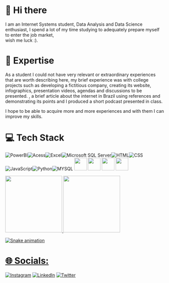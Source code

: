 # 👋 Hi there
I am an Internet Systems student, Data Analysis and Data Science enthusiast, I spend a lot of my time studying to adequately prepare myself to enter the job market,</br> wish me luck :).
# 🚀 Expertise

As a student I could not have very relevant or extraordinary experiences that are worth describing here, my brief experience was with college projects such as developing a fictitious company, creating its website, infographics, presentation videos, agendas and discussions to be presented. , a brief article about the internet in Brazil using references and demonstrating its points and I produced a short podcast presented in class.

I hope to be able to acquire more and more experiences and with them I can improve my skills.

# 💻 Tech Stack
![PowerBI](https://img.shields.io/badge/PowerBI-F2C811?style=for-the-badge&logo=Power%20BI&logoColor=white)![Acess](https://img.shields.io/badge/Microsoft_Access-A4373A?style=for-the-badge&logo=microsoft-access&logoColor=white)![Excel](https://img.shields.io/badge/Microsoft_Excel-217346?style=for-the-badge&logo=microsoft-excel&logoColor=white)![Microsoft SQL Server](https://img.shields.io/badge/Microsoft_SQL_Server-CC2927?style=for-the-badge&logo=microsoft-sql-server&logoColor=white)![HTML](https://img.shields.io/badge/HTML5-E34F26?style=for-the-badge&logo=html5&logoColor=white)![CSS](https://img.shields.io/badge/CSS3-1572B6?style=for-the-badge&logo=css3&logoColor=white
)![JavaScript](https://img.shields.io/badge/JavaScript-323330?style=for-the-badge&logo=javascript&logoColor=F7DF1E)![Python](https://img.shields.io/badge/Python-FFD43B?style=for-the-badge&logo=python&logoColor=blue)![MYSQL](https://img.shields.io/badge/MySQL-005C84?style=for-the-badge&logo=mysql&logoColor=white)
<img loading="lazy" src="https://cdn.jsdelivr.net/gh/devicons/devicon@latest/icons/java/java-original-wordmark.svg" width="40" height="40" />
<img loading="lazy" src="https://cdn.jsdelivr.net/gh/devicons/devicon@latest/icons/javascript/javascript-original.svg" width="40" height="40" />
<img loading="lazy" src="https://cdn.jsdelivr.net/gh/devicons/devicon@latest/icons/mysql/mysql-original-wordmark.svg" width="40" height="40" />
<img loading="lazy" src="https://cdn.jsdelivr.net/gh/devicons/devicon@latest/icons/postgresql/postgresql-original-wordmark.svg" width="40" height="40" />



<div>
<a href="https://github.com/jkhlf">
<img loading="lazy" height="180em" src="https://github-readme-stats.vercel.app/api/top-langs/?jkhlf&layout=compact&langs_count=7&theme=dracula"/>
<img loading="lazy" height="180em" src="https://github-readme-stats.vercel.app/api?jkhlf&show_icons=true&theme=dracula&include_all_commits=true&count_private=true"/>
</div>


![Snake animation](https://github.com/jkhlf/jkhlf/blob/output/github-contribution-grid-snake.svg)

# 🌐 Socials:
[![Instagram](https://img.shields.io/badge/Instagram-%23E4405F.svg?logo=Instagram&logoColor=white)](https://www.instagram.com/kh4lf_/) [![LinkedIn](https://img.shields.io/badge/LinkedIn-%230077B5.svg?logo=linkedin&logoColor=white)](https://www.linkedin.com/in/joaovictor-khalaf/)  [![Twitter](https://img.shields.io/badge/Twitter-%231DA1F2.svg?logo=Twitter&logoColor=white)](https://twitter.com/kh4lf_) 

